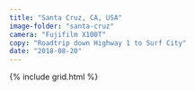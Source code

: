 ```yaml
---
title: "Santa Cruz, CA, USA"
image-folder: "santa-cruz"
camera: "Fujifilm X100T"
copy: "Roadtrip down Highway 1 to Surf City"
date: "2018-08-20"
---
```


{% include grid.html %}
